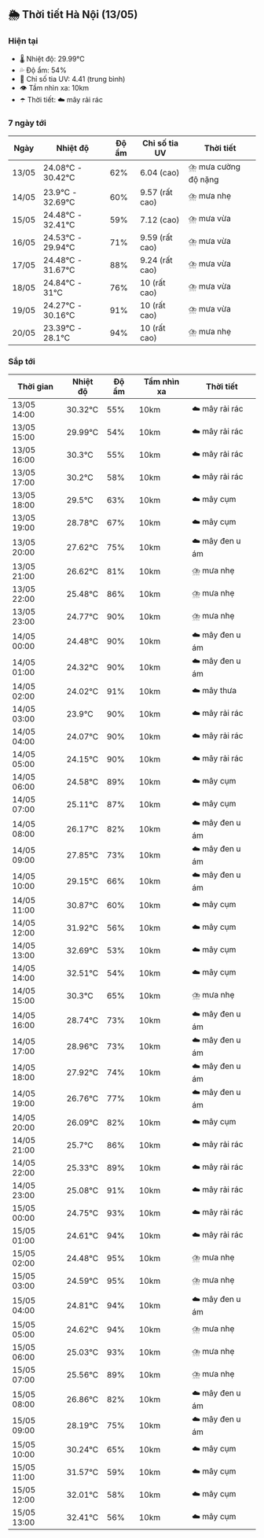 ## 🌦️ Thời tiết Hà Nội (13/05)

### Hiện tại

- 🌡️ Nhiệt độ: 29.99℃
- 💦 Độ ẩm: 54%
- 🌟 Chỉ số tia UV: 4.41 (trung bình)
- 👁️ Tầm nhìn xa: 10km
- ☂️ Thời tiết: ☁️ mây rải rác

### 7 ngày tới

| Ngày | Nhiệt độ | Độ ẩm | Chỉ số tia UV | Thời tiết |
| --- | --- | --- | --- | --- |
| 13/05 | 24.08℃ - 30.42℃ | 62% | 6.04 (cao) | ⛈️ mưa cường độ nặng |
| 14/05 | 23.9℃ - 32.69℃ | 60% | 9.57 (rất cao) | ⛈️ mưa nhẹ |
| 15/05 | 24.48℃ - 32.41℃ | 59% | 7.12 (cao) | ⛈️ mưa vừa |
| 16/05 | 24.53℃ - 29.94℃ | 71% | 9.59 (rất cao) | ⛈️ mưa vừa |
| 17/05 | 24.48℃ - 31.67℃ | 88% | 9.24 (rất cao) | ⛈️ mưa vừa |
| 18/05 | 24.84℃ - 31℃ | 76% | 10 (rất cao) | ⛈️ mưa vừa |
| 19/05 | 24.27℃ - 30.16℃ | 91% | 10 (rất cao) | ⛈️ mưa vừa |
| 20/05 | 23.39℃ - 28.1℃ | 94% | 10 (rất cao) | ⛈️ mưa nhẹ |

### Sắp tới

| Thời gian | Nhiệt độ | Độ ẩm | Tầm nhìn xa | Thời tiết |
| --- | --- | --- | --- | --- |
| 13/05 14:00 | 30.32℃ | 55% | 10km | ☁️ mây rải rác |
| 13/05 15:00 | 29.99℃ | 54% | 10km | ☁️ mây rải rác |
| 13/05 16:00 | 30.3℃ | 55% | 10km | ☁️ mây rải rác |
| 13/05 17:00 | 30.2℃ | 58% | 10km | ☁️ mây rải rác |
| 13/05 18:00 | 29.5℃ | 63% | 10km | ☁️ mây cụm |
| 13/05 19:00 | 28.78℃ | 67% | 10km | ☁️ mây cụm |
| 13/05 20:00 | 27.62℃ | 75% | 10km | ☁️ mây đen u ám |
| 13/05 21:00 | 26.62℃ | 81% | 10km | ⛈️ mưa nhẹ |
| 13/05 22:00 | 25.48℃ | 86% | 10km | ⛈️ mưa nhẹ |
| 13/05 23:00 | 24.77℃ | 90% | 10km | ⛈️ mưa nhẹ |
| 14/05 00:00 | 24.48℃ | 90% | 10km | ☁️ mây đen u ám |
| 14/05 01:00 | 24.32℃ | 90% | 10km | ☁️ mây đen u ám |
| 14/05 02:00 | 24.02℃ | 91% | 10km | ☁️ mây thưa |
| 14/05 03:00 | 23.9℃ | 90% | 10km | ☁️ mây rải rác |
| 14/05 04:00 | 24.07℃ | 90% | 10km | ☁️ mây rải rác |
| 14/05 05:00 | 24.15℃ | 90% | 10km | ☁️ mây rải rác |
| 14/05 06:00 | 24.58℃ | 89% | 10km | ☁️ mây cụm |
| 14/05 07:00 | 25.11℃ | 87% | 10km | ☁️ mây cụm |
| 14/05 08:00 | 26.17℃ | 82% | 10km | ☁️ mây đen u ám |
| 14/05 09:00 | 27.85℃ | 73% | 10km | ☁️ mây đen u ám |
| 14/05 10:00 | 29.15℃ | 66% | 10km | ☁️ mây đen u ám |
| 14/05 11:00 | 30.87℃ | 60% | 10km | ☁️ mây cụm |
| 14/05 12:00 | 31.92℃ | 56% | 10km | ☁️ mây cụm |
| 14/05 13:00 | 32.69℃ | 53% | 10km | ☁️ mây cụm |
| 14/05 14:00 | 32.51℃ | 54% | 10km | ☁️ mây cụm |
| 14/05 15:00 | 30.3℃ | 65% | 10km | ⛈️ mưa nhẹ |
| 14/05 16:00 | 28.74℃ | 73% | 10km | ☁️ mây đen u ám |
| 14/05 17:00 | 28.96℃ | 73% | 10km | ☁️ mây đen u ám |
| 14/05 18:00 | 27.92℃ | 74% | 10km | ☁️ mây đen u ám |
| 14/05 19:00 | 26.76℃ | 77% | 10km | ☁️ mây đen u ám |
| 14/05 20:00 | 26.09℃ | 82% | 10km | ☁️ mây cụm |
| 14/05 21:00 | 25.7℃ | 86% | 10km | ☁️ mây rải rác |
| 14/05 22:00 | 25.33℃ | 89% | 10km | ☁️ mây rải rác |
| 14/05 23:00 | 25.08℃ | 91% | 10km | ☁️ mây rải rác |
| 15/05 00:00 | 24.75℃ | 93% | 10km | ☁️ mây rải rác |
| 15/05 01:00 | 24.61℃ | 94% | 10km | ☁️ mây rải rác |
| 15/05 02:00 | 24.48℃ | 95% | 10km | ⛈️ mưa nhẹ |
| 15/05 03:00 | 24.59℃ | 95% | 10km | ⛈️ mưa nhẹ |
| 15/05 04:00 | 24.81℃ | 94% | 10km | ☁️ mây đen u ám |
| 15/05 05:00 | 24.62℃ | 94% | 10km | ⛈️ mưa nhẹ |
| 15/05 06:00 | 25.03℃ | 93% | 10km | ⛈️ mưa nhẹ |
| 15/05 07:00 | 25.56℃ | 89% | 10km | ⛈️ mưa nhẹ |
| 15/05 08:00 | 26.86℃ | 82% | 10km | ☁️ mây đen u ám |
| 15/05 09:00 | 28.19℃ | 75% | 10km | ☁️ mây đen u ám |
| 15/05 10:00 | 30.24℃ | 65% | 10km | ☁️ mây cụm |
| 15/05 11:00 | 31.57℃ | 59% | 10km | ☁️ mây cụm |
| 15/05 12:00 | 32.01℃ | 58% | 10km | ☁️ mây cụm |
| 15/05 13:00 | 32.41℃ | 56% | 10km | ☁️ mây cụm |

